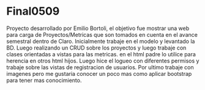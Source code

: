 # Final0509
Proyecto desarrollado por Emilio Bortoli, el objetivo fue mostrar una web para carga de Proyectos/Metricas que son tomados en cuenta en el avance semestral dentro de Claro.
Inicialmente trabaje en el modelo y levantado la BD. Luego realizando un CRUD sobre los proyectos y luego trabaje con clases orientadas a vistas para las metricas. en el html padre lo utilice para herencia en otros html hijos.
Luego hice el logueo con diferentes permisos y trabaje sobre las vistas de registracion de usuarios.
Por ultimo trabaje con imagenes pero me gustaria conocer un poco mas como aplicar bootstrap para tener mas conocimiento.
